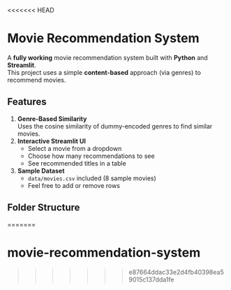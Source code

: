 <<<<<<< HEAD
# Movie Recommendation System

A **fully working** movie recommendation system built with **Python** and **Streamlit**.  
This project uses a simple **content-based** approach (via genres) to recommend movies.

## Features

1. **Genre-Based Similarity**  
   Uses the cosine similarity of dummy-encoded genres to find similar movies.
2. **Interactive Streamlit UI**  
   - Select a movie from a dropdown
   - Choose how many recommendations to see
   - See recommended titles in a table
3. **Sample Dataset**  
   - `data/movies.csv` included (8 sample movies)
   - Feel free to add or remove rows

## Folder Structure

=======
# movie-recommendation-system
>>>>>>> e87664ddac33e2d4fb40398ea59015c137dda1fe
